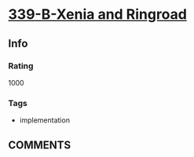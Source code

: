 # [339-B-Xenia and Ringroad](https://codeforces.com/problemset/problem/339/B)

## Info

### Rating

1000

### Tags

- implementation

## __COMMENTS__

> 
